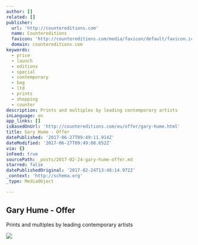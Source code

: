 ```yaml
---
author: []
related: []
publisher:
  url: 'http://countereditions.com'
  name: Countereditions
  favicon: 'http://countereditions.com/media/favicon/default/favicon.ico'
  domain: countereditions.com
keywords:
  - price
  - launch
  - editions
  - special
  - contemporary
  - bag
  - ltd
  - prints
  - shopping
  - counter
description: Prints and multiples by leading contemporary artists
inLanguage: en
app_links: []
isBasedOnUrl: 'http://countereditions.com/eu/offer/gary-hume.html'
title: Gary Hume - Offer
datePublished: '2017-06-27T09:49:11.914Z'
dateModified: '2017-06-27T09:49:08.652Z'
via: {}
inFeed: true
sourcePath: _posts/2017-02-24-gary-hume-offer.md
starred: false
datePublishedOriginal: '2017-02-24T13:48:14.972Z'
_context: 'http://schema.org'
_type: MediaObject

---
```

<article style=""><h1>Gary Hume - Offer</h1><p>Prints and multiples by leading contemporary artists</p><img src="http://countereditions.com/media/catalog/product/cache/5/small_image/226x/040ec09b1e35df139433887a97daa66f/g/a/gary_hume_limited_edition_print_1250u.jpg" /></article>